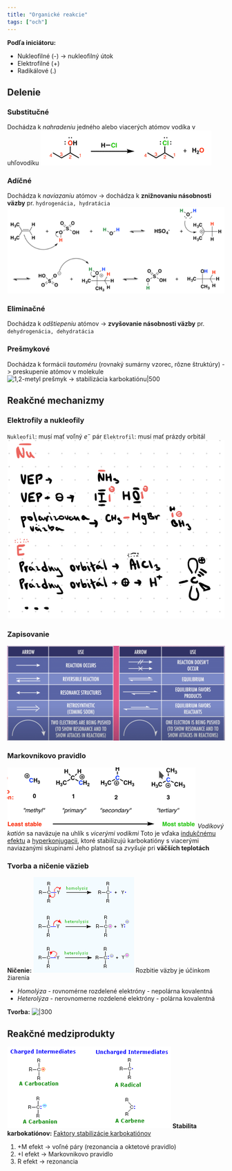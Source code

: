 ```yaml
---
title: "Organické reakcie"
tags: ["och"]
---
```


**Podľa iniciátoru:**
- Nukleofilné (-) -> nukleofilný útok
- Elektrofilné (+)
- Radikálové (.)

## Delenie
### Substitučné
Dochádza k *nahradeniu* jedného alebo viacerých atómov vodíka v uhľovodíku
![Nukleofilná substitúcia](attachments/nukleofilna-substitucia.png)

### Adíčné
Dochádza k *naviazaniu* atómov -> dochádza k **znižnovaniu násobnosti väzby**
pr. `hydrogenácia, hydratácia`
![Hydratácia alkénu pomocou kys. sírovej|600](attachments/hydratácia-adícia.png)

### Eliminačné
Dochádza k *odštiepeniu* atómov -> **zvyšovanie násobnosti väzby**
pr. `dehydrogenácia, dehydratácia`

### Prešmykové
Dochádza k formácii *tautoméru* (rovnaký sumárny vzorec, rôzne štruktúry)
-> preskupenie atómov v molekule
![1,2-metyl prešmyk -> stabilizácia karbokatiónu|500](attachments/1,2-metyl-prešmyk.png)

## Reakčné mechanizmy
### Elektrofily a nukleofily
`Nukleofil`: musí mať voľný $e^-$ pár
`Elektrofil`: musí mať prázdy orbitál
![|400](attachments/nukleofily_elektrofily.jpeg)

### Zapisovanie
![Šípky reakčných mechanizmov|1000](attachments/reakčné%20šípky.png)

### Markovnikovo pravidlo
![Distribúcia kladného náboju medzi uhlíkmi](attachments/markovnikovo-pravidlo.png)
*Vodíkový katión* sa naväzuje na uhlík s *vicerými vodíkmi*
Toto je vďaka [indukčnému efektu](che/och/elektrické-efekty.md#Indukčný%20efekt) a [hyperkonjugacii](che/och/elektrické-efekty.md#Hyperkonjugácia), ktoré stabilizujú karbokatióny s viacerými naviazanými skupinami
Jeho platnosť sa *zvyšuje* pri **väčších teplotách**

### Tvorba a ničenie väzieb
**Ničenie:**
![|300](attachments/lýza-väzby.png)
Rozbitie väzby je účinkom žiarenia
- *Homolýza* - rovnomérne rozdelené elektróny - nepolárna kovalentná
- *Heterolýza* - nerovnomerne rozdelené elektróny - polárna kovalentná

**Tvorba:**
![|300](attachments/tvorba-väzby.png)

## Reakčné medziprodukty
![](attachments/medziprodukty-och-reakcie.png)
**Stabilita karbokatiónov:**
[Faktory stabilizácie karbokatiónov](https://www.masterorganicchemistry.com/2011/03/11/3-factors-that-stabilize-carbocations/)
1. +M efekt -> voľné páry (rezonancia a oktetové pravidlo)
2. +I efekt -> Markovnikovo pravidlo
3. R efekt -> rezonancia

